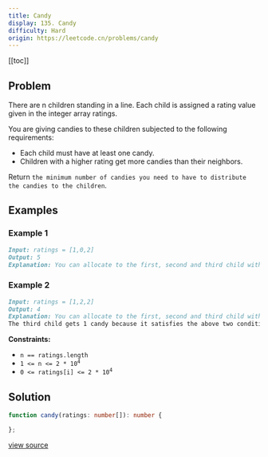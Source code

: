 ```yaml
---
title: Candy
display: 135. Candy
difficulty: Hard
origin: https://leetcode.cn/problems/candy
---
```


[[toc]]

## Problem

There are n children standing in a line. Each child is assigned a rating value given in the integer array ratings.

You are giving candies to these children subjected to the following requirements:

- Each child must have at least one candy.
- Children with a higher rating get more candies than their neighbors.

Return `the minimum number of candies you need to have to distribute the candies to the children`.

## Examples

### Example 1

```md
Input: ratings = [1,0,2]
Output: 5
Explanation: You can allocate to the first, second and third child with 2, 1, 2 candies respectively.
```

### Example 2

```md
Input: ratings = [1,2,2]
Output: 4
Explanation: You can allocate to the first, second and third child with 1, 2, 1 candies respectively.
The third child gets 1 candy because it satisfies the above two conditions.
```

**Constraints:**

- <code>n == ratings.length</code>
- <code>1 &lt;= n &lt;= 2 * 10<sup>4</sup></code>
- <code>0 &lt;= ratings[i] &lt;= 2 * 10<sup>4</sup></code>

## Solution

```ts
function candy(ratings: number[]): number {

};
```

[view source](https://leetcode.cn/problems/candy)
